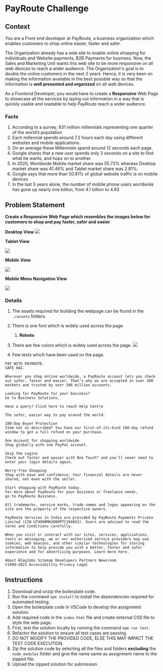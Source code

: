 # PayRoute Challenge

## Context

You are a Front end developer at PayRoute, a business organization which enables customers to shop online easier, faster and safer.

The Organization already has a web site to enable online shopping for individuals and Website payments, B2B Payments for business. Now, the Sales and Marketing Unit wants this web site to be more responsive on all web devices to reach a wider audience. The Organization's goal is to double the online customers in the next 2 years. Hence, it is very keen on making the information available in the best possible way so that the information is **well presented and organized** on all web devices.​

As a Frontend Developer, you would have to create a **Responsive** Web Page to showcase all the services by laying out information in a way that is quickly usable and readable to help PayRoute reach a wider audience.

### Facts
1. According to a survey, 831 million millennials representing one quarter of the world’s population
2. Each millennial spends around 7.2 hours each day using different websites and mobile applications.
3. On an average these Millennials spend around 12 seconds each page. 
4. Google shares that a new user spends only 3 seconds on a site to find what he wants, and hops on to another.
5. In 2020, Worldwide Mobile market share was 55.73% whereas Desktop market share was 41.46% and Tablet market share was 2.81%.
6. Google says that more than 50.81% of global website traffic is on mobile devices 
7. In the last 5 years alone, the number of mobile phone users worldwide has gone up nearly one billion, from 4.1 billion to 4.93

## Problem Statement

**Create a Responsive Web Page which resembles the images below for customers to shop and pay faster, safer and easier**

**Desktop View**
![](./PayRoute-Desktop.png)

**Tablet View**

![](./PayRoute-Tablet.png)

**Mobile View**

![](./PayRoute-Mobile.png)

**Mobile Menu Navigation View**

![](./PayRoute-Menu.png)


### Details
1. The assets required for building the webpage can be found in the `./assets` folders.
2. There is one font which is widely used across the page
    1. **Roboto** 
3. There are few colors which is widely used across the page.
    ![](./assets/color-code.png)

4. Few texts which have been used on the page.
```
PAY WITH PAYROUTE.
SAFE HAI.

Wherever you shop online worldwide, a PayRoute account lets you check out safer, faster and easier. That’s why we are accepted in over 200 markets and trusted by over 346 million accounts.​

Looking for PayRoute for your business?
Go to Business Solutions.

Have a query? Click here to reach Help Centre

The safer, easier way to pay around the world.​

180-Day Buyer Protection
Item not as described? You have our first-of-its-kind 180-day refund window to get a full refund on your purchase.

One Account for shopping worldwide​
Shop globally with one PayPal account.​

Skip the Logins
Check out faster and easier with One Touch™ and you'll never need to enter your login details again.

Worry-free Shopping
Shop with ease and confidence. Your financial details are never shared, not even with the seller.

Start shopping with PayRoute today.
For more about PayRoute for your business or freelance needs,
go to PayRoute Business.

All trademarks, service marks, trade names and logos appearing on the site are the property of the respective owners.

PayRoute Services in India are provided by PayRoute Payments Private Limited (CIN U74990MH2009PTC194653). Users are advised to read the terms and conditions carefully.

When you visit or interact with our sites, services, applications, tools or messaging, we or our authorised service providers may use cookies, web beacons, and other similar technologies for storing information to help provide you with a better, faster and safer experience and for advertising purposes. Learn more here.

About BlogJobs Sitemap Developers Partners Newsroom 
©1999–2021 Accessibility Privacy Legal
```
## Instructions
1. Download and unzip the boilerplate code.
2. Run the command `npm install` to install the dependencies required for automated testing.
3. Open the boilerplate code in VSCode to develop the assignment solution.
4. Add required code in the `index.html` file and create external CSS file to style the web page.
5. First, test the solution locally by running the command `npm run test`.
6. Refactor the solution to ensure all test cases are passing.
7. DO NOT MODIFY THE PROVIDED CODE, ELSE THIS MAY IMPACT THE TEST CODE EXECUTION.
8. Zip the solution code by selecting all the files and folders **excluding** the `node_modules` folder and give the name same as assignment name to the zipped file.
9. Upload the zipped solution for submission.



